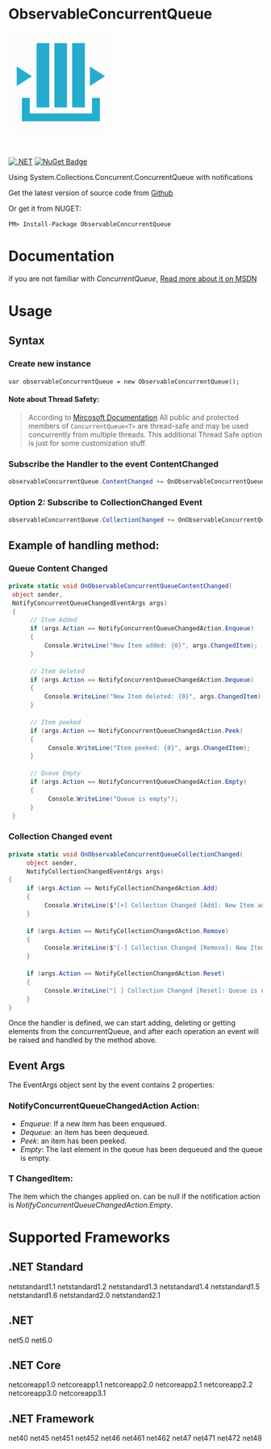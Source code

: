 ObservableConcurrentQueue
=========================

![ObservableConcurrentQueue](img/ObservableConcurrentQueue-200px.png)

<br /> 

[![.NET](https://github.com/YounesCheikh/ObservableConcurrentQueue/actions/workflows/dotnet.yml/badge.svg)](https://github.com/YounesCheikh/ObservableConcurrentQueue/actions/workflows/dotnet.yml)
[![NuGet Badge](https://buildstats.info/nuget/ObservableConcurrentQueue)](https://www.nuget.org/packages/ObservableConcurrentQueue/)

Using System.Collections.Concurrent.ConcurrentQueue with notifications

Get the latest version of source code from [Github](https://github.com/YounesCheikh/ObservableConcurrentQueue)

Or get it from NUGET: 

``` 
PM> Install-Package ObservableConcurrentQueue

```

# Documentation

if you are not familiar with *ConcurrentQueue*, [Read more about it on MSDN](http://msdn.microsoft.com/en-us/library/dd267265(v=vs.110).aspx)

# Usage
## Syntax
### Create new instance
```Csharp
var observableConcurrentQueue = new ObservableConcurrentQueue();
``` 

#### Note about Thread Safety:
> According to [Mircosoft Documentation](https://docs.microsoft.com/en-us/dotnet/api/system.collections.concurrent.concurrentqueue-1?redirectedfrom=MSDN&view=netcore-3.1#thread-safety) All public and protected members of `ConcurrentQueue<T>` are thread-safe and may be used concurrently from multiple threads. This additional Thread Safe option is just for some customization stuff. 

### Subscribe the Handler to the event ContentChanged
```csharp
observableConcurrentQueue.ContentChanged += OnObservableConcurrentQueueContentChanged;
```

### Option 2: Subscribe to CollectionChanged Event 
```csharp
observableConcurrentQueue.CollectionChanged += OnObservableConcurrentQueueCollectionChanged;

```

## Example of handling method: 
### Queue Content Changed
```csharp
private static void OnObservableConcurrentQueueContentChanged(
 object sender,
 NotifyConcurrentQueueChangedEventArgs args)
 {
      // Item Added
      if (args.Action == NotifyConcurrentQueueChangedAction.Enqueue)
      {
          Console.WriteLine("New Item added: {0}", args.ChangedItem);
      }
 
      // Item deleted
      if (args.Action == NotifyConcurrentQueueChangedAction.Dequeue)
      {
          Console.WriteLine("New Item deleted: {0}", args.ChangedItem);
      }
 
      // Item peeked
      if (args.Action == NotifyConcurrentQueueChangedAction.Peek)
      {
           Console.WriteLine("Item peeked: {0}", args.ChangedItem);
      }
 
      // Queue Empty
      if (args.Action == NotifyConcurrentQueueChangedAction.Empty)
      {
           Console.WriteLine("Queue is empty");
      }
 } 
```

### Collection Changed event 
```csharp
private static void OnObservableConcurrentQueueCollectionChanged(
     object sender,
     NotifyCollectionChangedEventArgs args)
{
     if (args.Action == NotifyCollectionChangedAction.Add)
     {
          Console.WriteLine($"[+] Collection Changed [Add]: New Item added: {args.NewItems[0]}");
     }

     if (args.Action == NotifyCollectionChangedAction.Remove)
     {
          Console.WriteLine($"[-] Collection Changed [Remove]: New Item deleted: {args.OldItems[0]}");
     }

     if (args.Action == NotifyCollectionChangedAction.Reset)
     {
          Console.WriteLine("[ ] Collection Changed [Reset]: Queue is empty");
     }
}
```

Once the handler is defined, we can start adding, deleting or getting elements from the concurrentQueue, and after each operation an event will be raised and handled by the method above.

## Event Args
The EventArgs object sent by the event contains 2 properties:

### NotifyConcurrentQueueChangedAction Action:

* *Enqueue*: If a new item has been enqueued.
* *Dequeue*: an item has been dequeued.
* *Peek*: an item has been peeked.
* *Empty*: The last element in the queue has been dequeued and the queue is empty.

### T ChangedItem:
The item which the changes applied on. can be null if the notification action is *NotifyConcurrentQueueChangedAction.Empty*.

# Supported Frameworks
## .NET Standard
netstandard1.1
netstandard1.2
netstandard1.3
netstandard1.4
netstandard1.5
netstandard1.6
netstandard2.0
netstandard2.1

## .NET 
net5.0
net6.0

## .NET Core
netcoreapp1.0
netcoreapp1.1
netcoreapp2.0
netcoreapp2.1
netcoreapp2.2
netcoreapp3.0
netcoreapp3.1


## .NET Framework
net40
net45
net451
net452
net46
net461
net462
net47
net471
net472
net48
